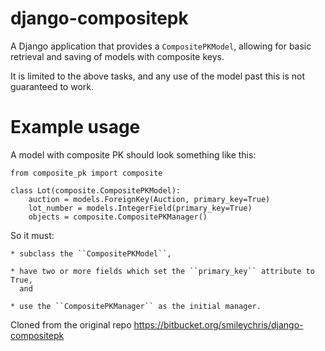 django-compositepk
==================

A Django application that provides a ``CompositePKModel``, allowing for basic
retrieval and saving of models with composite keys.

It is limited to the above tasks, and any use of the model past this is not
guaranteed to work.


Example usage
=============

A model with composite PK should look something like this:

    from composite_pk import composite

    class Lot(composite.CompositePKModel):
        auction = models.ForeignKey(Auction, primary_key=True)
        lot_number = models.IntegerField(primary_key=True)
        objects = composite.CompositePKManager()

So it must:

    * subclass the ``CompositePKModel``,

    * have two or more fields which set the ``primary_key`` attribute to True,
      and

    * use the ``CompositePKManager`` as the initial manager.


Cloned from the original repo https://bitbucket.org/smileychris/django-compositepk
